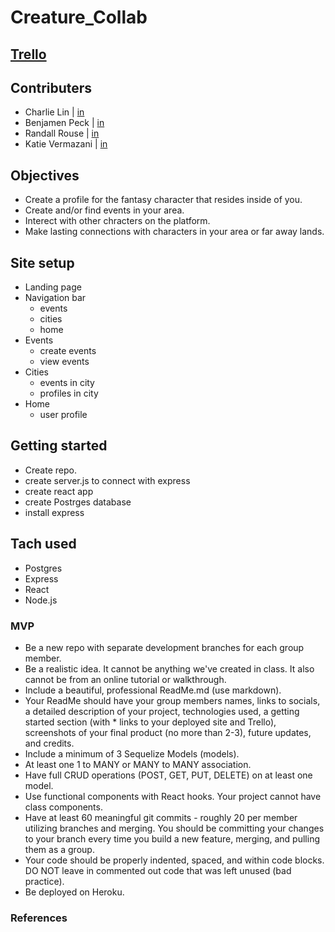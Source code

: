 # Creature_Collab


## [Trello](https://trello.com/b/rbM4aKWL/project-3) 

## Contributers
* Charlie Lin | [in](https://www.linkedin.com/in/charlie-lin1988/)
* Benjamen Peck | [in](https://www.linkedin.com/in/benjaminlpeck/)
* Randall Rouse | [in](https://www.linkedin.com/in/randall-rouse/)
* Katie Vermazani | [in](https://www.linkedin.com/in/user02387456/) 
## Objectives

* Create a profile for the fantasy character that resides inside of you.
* Create and/or find events in your area.
* Interect with other chracters on the platform.  
* Make lasting connections with characters in your area or far away lands. 

## Site setup
* Landing page
* Navigation bar
    * events
    * cities
    * home
* Events
   * create events
   * view events
* Cities
   * events in city
   * profiles in city
* Home
   * user profile


## Getting started
* Create repo.
* create server.js to connect with express
* create react app
* create Postrges database 
* install express

## Tach used
* Postgres
* Express
* React
* Node.js




### MVP 
* Be a new repo with separate development branches for each group member.
* Be a realistic idea. It cannot be anything we've created in class. It also cannot be from an online tutorial or walkthrough.
* Include a beautiful, professional ReadMe.md (use markdown).
* Your ReadMe should have your group members names, links to socials, a detailed description of your project, technologies used, a getting started section (with * links to your deployed site and Trello), screenshots of your final product (no more than 2-3), future updates, and credits.
* Include a minimum of 3 Sequelize Models (models).
* At least one 1 to MANY or MANY to MANY association.
* Have full CRUD operations (POST, GET, PUT, DELETE) on at least one model.
* Use functional components with React hooks. Your project cannot have class components.
* Have at least 60 meaningful git commits - roughly 20 per member utilizing branches and merging. You should be committing your changes to your branch every time you build a new feature, merging, and pulling them as a group.
* Your code should be properly indented, spaced, and within code blocks. DO NOT leave in commented out code that was left unused (bad practice).
* Be deployed on Heroku.

### References 

